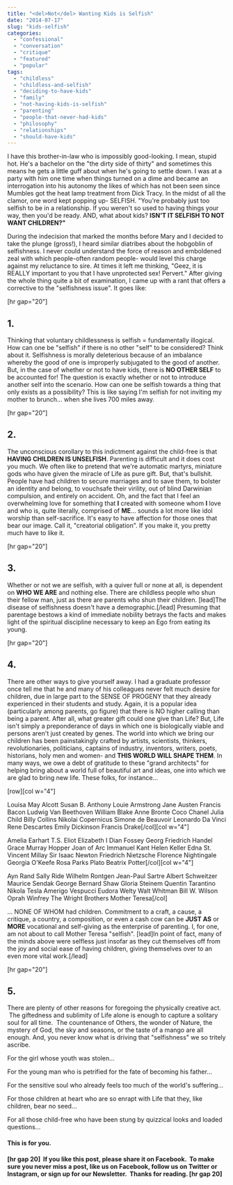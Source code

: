 ```yaml
---
title: "<del>Not</del> Wanting Kids is Selfish"
date: "2014-07-17"
slug: "kids-selfish"
categories: 
  - "confessional"
  - "conversation"
  - "critique"
  - "featured"
  - "popular"
tags: 
  - "childless"
  - "childless-and-selfish"
  - "deciding-to-have-kids"
  - "family"
  - "not-having-kids-is-selfish"
  - "parenting"
  - "people-that-never-had-kids"
  - "philosophy"
  - "relationships"
  - "should-have-kids"
---
```


I have this brother-in-law who is impossibly good-looking. I mean, stupid hot. He's a bachelor on the "the dirty side of thirty" and sometimes this means he gets a little guff about when he's going to settle down. I was at a party with him one time when things turned on a dime and became an interrogation into his autonomy the likes of which has not been seen since Mumbles got the heat lamp treatment from Dick Tracy. In the midst of all the clamor, one word kept popping up- SELFISH. "You're probably just too selfish to be in a relationship. If you weren't so used to having things your way, then you'd be ready. AND, what about kids? **ISN'T IT SELFISH TO NOT WANT CHILDREN?"**

During the indecision that marked the months before Mary and I decided to take the plunge (gross!), I heard similar diatribes about the hobgoblin of selfishness. I never could understand the force of reason and emboldened zeal with which people-often random people- would level this charge against my reluctance to sire. At times it left me thinking, "Geez, it is REALLY important to you that I have unprotected sex! Pervert." After giving the whole thing quite a bit of examination, I came up with a rant that offers a corrective to the "selfishness issue". It goes like:

\[hr gap="20"\]

## 1.

Thinking that voluntary childlessness is selfish = fundamentally illogical. How can one be "selfish" if there is no other "self" to be considered? Think about it. Selfishness is morally deleterious because of an imbalance whereby the good of one is improperly subjugated to the good of another. But, in the case of whether or not to have kids, there is **NO OTHER SELF** to be accounted for! The question is exactly whether or not to introduce another self into the scenario. How can one be selfish towards a thing that only exists as a possibility? This is like saying I'm selfish for not inviting my mother to brunch... when she lives 700 miles away.

\[hr gap="20"\]

## 2.

The unconscious corollary to this indictment against the child-free is that **HAVING CHILDREN IS UNSELFISH**. Parenting is difficult and it does cost you much. We often like to pretend that we're automatic martyrs, miniature gods who have given the miracle of Life as pure gift. But, that's bullshit. People have had children to secure marriages and to save them, to bolster an identity and belong, to vouchsafe their virility, out of blind Darwinian compulsion, and entirely on accident. Oh, and the fact that I feel an overwhelming love for something that **I** created with someone whom **I** love and who is, quite literally, comprised of **ME**... sounds a lot more like idol worship than self-sacrifice. It's easy to have affection for those ones that bear our image. Call it, "creatorial obligation". If you make it, you pretty much have to like it.

\[hr gap="20"\]

## 3.

Whether or not we are selfish, with a quiver full or none at all, is dependent on **WHO WE ARE** and nothing else. There are childless people who shun their fellow man, just as there are parents who shun their children. \[lead\]The disease of selfishness doesn't have a demographic.\[/lead\] Presuming that parentage bestows a kind of immediate nobility betrays the facts and makes light of the spiritual discipline necessary to keep an Ego from eating its young.

\[hr gap="20"\]

## 4.

There are other ways to give yourself away. I had a graduate professor once tell me that he and many of his colleagues never felt much desire for children, due in large part to the SENSE OF PROGENY that they already experienced in their students and study. Again, it is a popular idea (particularly among parents, go figure) that there is NO higher calling than being a parent. After all, what greater gift could one give than Life? But, Life isn't simply a preponderance of days in which one is biologically viable and persons aren't just created by genes. The world into which we bring our children has been painstakingly crafted by artists, scientists, thinkers, revolutionaries, politicians, captains of industry, inventors, writers, poets, historians, holy men and women- and **THIS WORLD WILL SHAPE THEM**. In many ways, we owe a debt of gratitude to these "grand architects" for helping bring about a world full of beautiful art and ideas, one into which we are glad to bring new life. These folks, for instance...

\[row\]\[col w="4"\]

Louisa May Alcott Susan B. Anthony Louie Armstrong Jane Austen Francis Bacon Ludwig Van Beethoven William Blake Anne Bronte Coco Chanel Julia Child Billy Collins Nikolai Copernicus Simone de Beauvoir Leonardo Da Vinci Rene Descartes Emily Dickinson Francis Drake\[/col\]\[col w="4"\]

Amelia Earhart T.S. Eliot Elizabeth I Dian Fossey Georg Friedrich Handel Grace Murray Hopper Joan of Arc Immanuel Kant Helen Keller Edna St. Vincent Millay Sir Isaac Newton Friedrich Nietzsche Florence Nightingale Georgia O'Keefe Rosa Parks Plato Beatrix Potter\[/col\]\[col w="4"\]

Ayn Rand Sally Ride Wilhelm Rontgen Jean-Paul Sartre Albert Schweitzer Maurice Sendak George Bernard Shaw Gloria Steinem Quentin Tarantino Nikola Tesla Amerigo Vespucci Eudora Welty Walt Whitman Bill W. Wilson Oprah Winfrey The Wright Brothers Mother Teresa\[/col\]

... NONE OF WHOM had children. Commitment to a craft, a cause, a critique, a country, a composition, or even a cash cow can be **JUST AS** or **MORE** vocational and self-giving as the enterprise of parenting. I, for one, am not about to call Mother Teresa "selfish". \[lead\]In point of fact, many of the minds above were selfless just insofar as they cut themselves off from the joy and social ease of having children, giving themselves over to an even more vital work.\[/lead\]

\[hr gap="20"\]

## 5.

There are plenty of other reasons for foregoing the physically creative act.  The giftedness and sublimity of Life alone is enough to capture a solitary soul for all time.  The countenance of Others, the wonder of Nature, the mystery of God, the sky and seasons, or the taste of a mango are all enough. And, you never know what is driving that "selfishness" we so tritely ascribe.

For the girl whose youth was stolen...

For the young man who is petrified for the fate of becoming his father...

For the sensitive soul who already feels too much of the world's suffering...

For those children at heart who are so enrapt with Life that they, like children, bear no seed...

For all those child-free who have been stung by quizzical looks and loaded questions...

#### This is for you.

#### \[hr gap 20\]  If you like this post, please share it on Facebook.  To make sure you never miss a post, like us on Facebook, follow us on Twitter or Instagram, or sign up for our Newsletter.  Thanks for reading. \[hr gap 20\]
